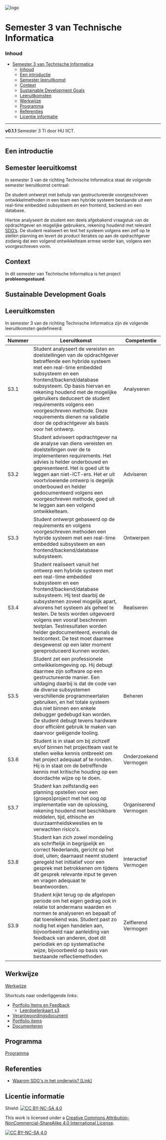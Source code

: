 ![logo](https://www.hu.nl/-/media/hu/afbeeldingen/algemeen/hu-logo.ashx) [](logo-id)

# Semester 3 van Technische Informatica[](title-id)

### Inhoud[](toc-id)

- [Semester 3 van Technische Informatica](#semester-3-van-technische-informatica)
    - [Inhoud](#inhoud)
  - [Een introductie](#een-introductie)
  - [Semester leeruitkomst](#semester-leeruitkomst)
  - [Context](#context)
  - [Sustainable Development Goals](#sustainable-development-goals)
  - [Leeruitkomsten](#leeruitkomsten)
  - [Werkwijze](#werkwijze)
  - [Programma](#programma)
  - [Referenties](#referenties)
  - [Licentie informatie](#licentie-informatie)

---

**v0.1.1 [](version-id)** Semester 3 TI door HU IICT[](author-id).

---

## Een introductie

## Semester leeruitkomst

In semester 3 van de richting Technische Informatica staat de volgende semester leeruitkomst centraal:

De student ontwerpt met behulp van gestructureerde voorgeschreven ontwikkelmethoden in een team een hybride systeem bestaande uit een real-time embedded subsysteem en een frontend, backend en een database. 

Hiertoe analyseert de student een deels afgebakend vraagstuk van de opdrachtgever en mogelijke gebruikers, rekening houdend met relevant [SDG’s](SDG.md). De student realiseert en test het systeem volgens een zelf op te stellen planning en levert de product iteraties op aan de opdrachtgever zodanig dat een volgend ontwikkelteam ermee verder kan, volgens een voorgeschreven vorm. 

## Context

In dit semester van Technische Informatica is het project **probleemgestuurd**.

## Sustainable Development Goals

## Leeruitkomsten

In semester 3 van de richting Technische Informatica zijn de volgende leeruitkomsten gedefineerd:

| Nummer | Leeruitkomst                                                                                                                                                                                                                                                                                                                                                                                                                                                             | Competentie           |
| ------ | ------------------------------------------------------------------------------------------------------------------------------------------------------------------------------------------------------------------------------------------------------------------------------------------------------------------------------------------------------------------------------------------------------------------------------------------------------------------------ | --------------------- |
| S3.1   | Student analyseert de vereisten en doelstellingen van de opdrachtgever betreffende een hybride systeem met een real-time embedded subsysteem en een frontend/backend/database subsysteem. Op basis hiervan en rekening houdend met de mogelijke gebruikers deduceert de student requirements volgens een voorgeschreven methode. Deze requirements dienen na validatie door de opdrachtgever als basis voor het ontwerp.                                                 | Analyseren            |
| S3.2   | Student adviseert opdrachtgever na de analyse van diens vereisten en doelstellingen over de te implementeren requirements. Het advies is helder onderbouwd en gepresenteerd. Het is goed uit te leggen aan niet-ICT-ers. Het er uit voortvloeiende ontwerp is degelijk onderbouwd en helder gedocumenteerd volgens een voorgeschreven methode, goed uit te leggen aan een volgend ontwikkelteam.                                                                         | Adviseren             |
| S3.3   | Student ontwerpt gebaseerd op de requirements en volgens voorgeschreven methoden een hybride systeem met een real-time embedded subsysteem en een frontend/backend/database subsysteem.                                                                                                                                                                                                                                                                                  | Ontwerpen             |
| S3.4   | Student realiseert vanuit het ontwerp een hybride systeem met een real-time embedded subsysteem en een frontend/backend/database subsysteem. Hij test daarbij de subsystemen zoveel mogelijk apart, alvorens het systeem als geheel te testen. De tests worden uitgevoerd volgens een vooraf beschreven testplan. Testresultaten worden helder gedocumenteerd, evenals de testcontext. De test moet daarmee desgewenst op een later moment gereproduceerd kunnen worden. | Realiseren            |
| S3.5   | Student zet een professionele ontwikkelomgeving op. Hij debugt daarmee zijn software op een gestructureerde manier. Een uitdaging daarbij is dat de code van de diverse subsystemen verschillende programmeertalen gebruiken, en het totale systeem dus niet binnen een enkele debugger gedebugd kan worden. De student debugt tevens hardware door efficiënt gebruik te maken van daarvoor geëigende tooling.                                                           | Beheren               |
| S3.6   | Student is in staat om bij zichzelf en/of binnen het projectteam vast te stellen welke kennis ontbreekt om het project adequaat af te ronden. Hij is in staat om de betreffende kennis met kritische houding op een doordachte wijze op te doen.                                                                                                                                                                                                                         | Onderzoekend Vermogen |
| S3.7   | Student kan zelfstandig een planning opstellen voor een (groeps)project  met het oog op implementatie van de oplossing, rekening houdend met beschikbare middelen, tijd, ethische en duurzaamheidskwesties en te verwachten risico's.                                                                                                                                                                                                                                    | Organiserend Vermogen |
| S3.8   | Student kan zich zowel mondeling als schriftelijk in begrijpelijk en correct Nederlands, gericht op het doel, uiten; daarnaast neemt student geregeld het initiatief voor een gesprek met betrokkenen om tijdens dit gesprek relevante input te geven en vragen adequaat te beantwoorden.                                                                                                                                                                                | Interactief Vermogen  |
| S3.9   | Student kijkt terug op de afgelopen periode om het eigen gedrag ook in relatie tot andermans waarden en normen te analyseren en bepaalt of dat toereikend was. Student past zo nodig het eigen handelen aan, bijvoorbeeld naar aanleiding van feedback van anderen, doet dit periodiek en op systematische wijze, bijvoorbeeld op basis van bestaande reflectiemethoden.                                                                                                                        | Zelflerend Vermogen   |

## Werkwijze

[Werkwijze](./organisatorisch/README.md)

Shortcuts naar onderliggende links:
- [Portfolio Items en Feedback](./organisatorisch/portfolio_items_en_feedback.md)
  - [Leerdoelenkaart s3](./leerdoelen/interactieve-leerdoelen-kaart/LeerdoelenKaart_S3.svg)
- [Verantwoordingsdocument](./Verantwoordingsdocument_TI_S3.md)
- [Portfolio items](./Portfolio-items.md)
- [Documenteren](./organisatorisch/documenteren.md)

## Programma

[Programma](./programma/README.md)

## Referenties

* [Waarom SDG's in het onderwijs? \[Link\]](<https://husite.nl/duurzaam/duurzame-hu-onderwijs-onderzoek-sdgs-in-het-onderwijs/waarom-sdgs-in-het-onderwijs/>)

## Licentie informatie

Shield: [![CC BY-NC-SA 4.0][cc-by-nc-sa-shield]][cc-by-nc-sa]

This work is licensed under a
[Creative Commons Attribution-NonCommercial-ShareAlike 4.0 International License][cc-by-nc-sa].

[![CC BY-NC-SA 4.0][cc-by-nc-sa-image]][cc-by-nc-sa]

[cc-by-nc-sa]: http://creativecommons.org/licenses/by-nc-sa/4.0/
[cc-by-nc-sa-image]: https://licensebuttons.net/l/by-nc-sa/4.0/88x31.png
[cc-by-nc-sa-shield]: https://img.shields.io/badge/License-CC%20BY--NC--SA%204.0-lightgrey.svg